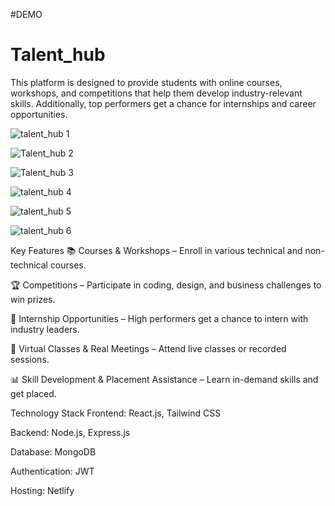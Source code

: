 #DEMO









# Talent_hub
This platform is designed to provide students with online courses, workshops, and competitions that help them develop industry-relevant skills. Additionally, top performers get a chance for internships and career opportunities.

![talent_hub 1](https://github.com/user-attachments/assets/52ad4d1a-6eb1-4240-8122-e19f623563af)

![Talent_hub 2](https://github.com/user-attachments/assets/838b0829-0136-4b69-8600-2b2036331f51)

![Talent_hub 3](https://github.com/user-attachments/assets/51d733d3-b8ea-4a9c-a585-6aea1a0e0fd1)

![talent_hub 4](https://github.com/user-attachments/assets/9b37ba42-dc86-4684-85cd-a56f02952d13)

![talent_hub 5](https://github.com/user-attachments/assets/8a2e7f20-298f-4d11-8cd9-652f8a774bc3)

![talent_hub 6](https://github.com/user-attachments/assets/c310bd08-36ff-46d5-b7a5-e08d4b8d0a28)

Key Features
📚 Courses & Workshops – Enroll in various technical and non-technical courses.

🏆 Competitions – Participate in coding, design, and business challenges to win prizes.

🎯 Internship Opportunities – High performers get a chance to intern with industry leaders.

🎥 Virtual Classes & Real Meetings – Attend live classes or recorded sessions.

📊 Skill Development & Placement Assistance – Learn in-demand skills and get placed.

Technology Stack
Frontend: React.js, Tailwind CSS

Backend: Node.js, Express.js

Database: MongoDB

Authentication: JWT

Hosting: Netlify 
